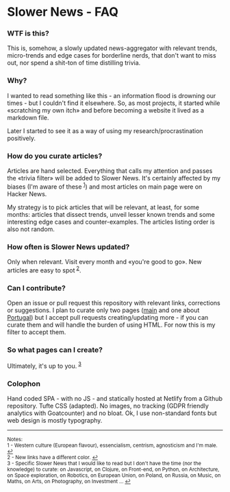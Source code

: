 # Slower News - FAQ

### WTF is this?

This is, somehow, a slowly updated news-aggregator with relevant trends, micro-trends and edge cases for borderline nerds, that don't want to miss out, nor spend a shit-ton of time distilling trivia.

### Why?

I wanted to read something like this - an information flood is drowning our times - but I couldn't find it elsewhere. So, as most projects, it started while «scratching my own itch» and before becoming a website it lived as a markdown file.

Later I started to see it as a way of using my research/procrastination positively.

### How do you curate articles?

Articles are hand selected. Everything that calls my attention and passes the «trivia filter» will be added to Slower News. It's certainly affected by my biases (I'm aware of these<sup id="refnote1"> [1](#footnote1)</sup>) and most articles on main page were on Hacker News.

My strategy is to pick articles that will be relevant, at least, for some months: articles that dissect trends, unveil lesser known trends and some interesting edge cases and counter-examples. The articles listing order is also not random.

### How often is Slower News updated?

Only when relevant. Visit every month and «you're good to go». New articles are easy to spot<sup id="refnote2"> [2](#footnote2)</sup>.

### Can I contribute?

Open an issue or pull request this repository with relevant links, corrections or suggestions. I plan to curate only two pages ([main](https://www.slowernews.com/) and one about [Portugal](https://www.slowernews.com/portugal)) but I accept pull requests creating/updating more - if you can curate them and will handle the burden of using HTML. For now this is my filter to accept them.

### So what pages can I create?

Ultimately, it's up to you.<sup id="refnote3"> [3](#footnote3)</sup>

### Colophon

Hand coded SPA - with no JS - and statically hosted at Netlify from a Github repository. Tufte CSS (adapted). No images, no tracking (GDPR friendly analytics with Goatcounter) and no bloat. Ok, I use non-standard fonts but web design is mostly typography.

---
<sup>Notes:</sup><br>
<sup><a name="footnote1">1</a> - Western culture (European flavour), essencialism, centrism, agnosticism and I'm male. [↩](#refnote1)</sup><br>
<sup><a name="footnote2">2</a> - New links have a different color. [↩](#refnote2)</sup><br>
<sup><a name="footnote3">3</a> - Specific Slower News that I would like to read but I don't have the time (nor the knowledge) to curate: on Javascript, on Clojure, on Front-end, on Python, on Architecture, on Space exploration, on Robotics, on European Union, on Poland, on Russia, on Music, on Maths, on Arts, on Photography, on Investment ... [↩](#refnote3)</sup>